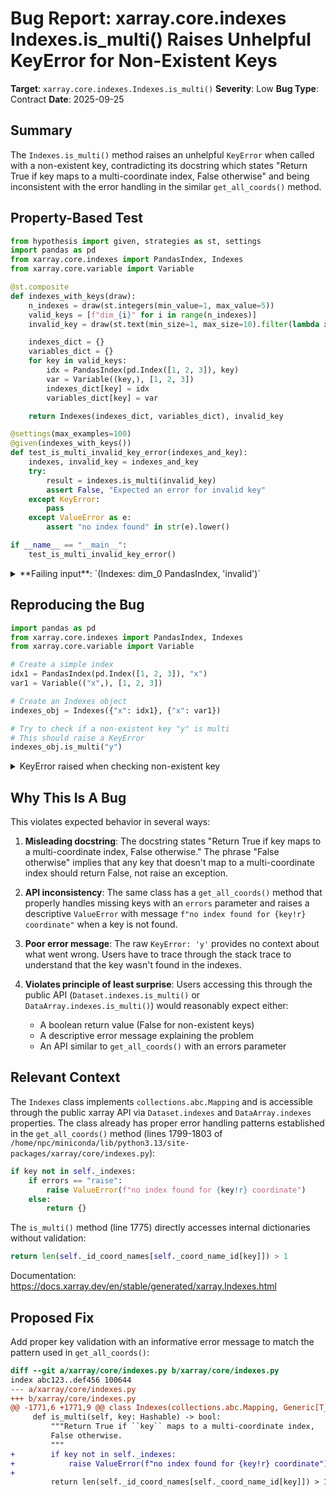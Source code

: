 # Bug Report: xarray.core.indexes Indexes.is_multi() Raises Unhelpful KeyError for Non-Existent Keys

**Target**: `xarray.core.indexes.Indexes.is_multi()`
**Severity**: Low
**Bug Type**: Contract
**Date**: 2025-09-25

## Summary

The `Indexes.is_multi()` method raises an unhelpful `KeyError` when called with a non-existent key, contradicting its docstring which states "Return True if key maps to a multi-coordinate index, False otherwise" and being inconsistent with the error handling in the similar `get_all_coords()` method.

## Property-Based Test

```python
from hypothesis import given, strategies as st, settings
import pandas as pd
from xarray.core.indexes import PandasIndex, Indexes
from xarray.core.variable import Variable

@st.composite
def indexes_with_keys(draw):
    n_indexes = draw(st.integers(min_value=1, max_value=5))
    valid_keys = [f"dim_{i}" for i in range(n_indexes)]
    invalid_key = draw(st.text(min_size=1, max_size=10).filter(lambda x: x not in valid_keys))

    indexes_dict = {}
    variables_dict = {}
    for key in valid_keys:
        idx = PandasIndex(pd.Index([1, 2, 3]), key)
        var = Variable((key,), [1, 2, 3])
        indexes_dict[key] = idx
        variables_dict[key] = var

    return Indexes(indexes_dict, variables_dict), invalid_key

@settings(max_examples=100)
@given(indexes_with_keys())
def test_is_multi_invalid_key_error(indexes_and_key):
    indexes, invalid_key = indexes_and_key
    try:
        result = indexes.is_multi(invalid_key)
        assert False, "Expected an error for invalid key"
    except KeyError:
        pass
    except ValueError as e:
        assert "no index found" in str(e).lower()

if __name__ == "__main__":
    test_is_multi_invalid_key_error()
```

<details>

<summary>
**Failing input**: `(Indexes: dim_0 PandasIndex, 'invalid')`
</summary>
```
Testing with invalid key: 'invalid'
  Got expected KeyError: 'invalid'
Trying explicit example: test_is_multi_invalid_key_error(
    indexes_and_key=(Indexes:
         dim_0    PandasIndex, 'invalid'),
)
Trying example: test_is_multi_invalid_key_error(
    indexes_and_key=(Indexes:
         dim_0    PandasIndex, '0'),
)
Testing with invalid key: '0'
  Got expected KeyError: '0'
Trying example: test_is_multi_invalid_key_error(
    indexes_and_key=(Indexes:
         dim_0    PandasIndex
         dim_1    PandasIndex
         dim_2    PandasIndex, '0'),
)
Testing with invalid key: '0'
  Got expected KeyError: '0'
Trying example: test_is_multi_invalid_key_error(
    indexes_and_key=(Indexes:
         dim_0    PandasIndex
         dim_1    PandasIndex
         dim_2    PandasIndex, '°>\x83'),
)
Testing with invalid key: '°>\x83'
  Got expected KeyError: '°>\x83'
Trying example: test_is_multi_invalid_key_error(
    indexes_and_key=(Indexes:
         dim_0    PandasIndex, '}\x17Zª\U000fe3e1𡭴\U0004f4e1úÝ4'),
)
Testing with invalid key: '}\x17Zª\U000fe3e1𡭴\U0004f4e1úÝ4'
  Got expected KeyError: '}\x17Zª\U000fe3e1𡭴\U0004f4e1úÝ4'
Trying example: test_is_multi_invalid_key_error(
    indexes_and_key=(Indexes:
         dim_0    PandasIndex
         dim_1    PandasIndex, 'é'),
)
Testing with invalid key: 'é'
  Got expected KeyError: 'é'
Trying example: test_is_multi_invalid_key_error(
    indexes_and_key=(Indexes:
         dim_0    PandasIndex, 'º\xa0L'),
)
Testing with invalid key: 'º\xa0L'
  Got expected KeyError: 'º\xa0L'
Trying example: test_is_multi_invalid_key_error(
    indexes_and_key=(Indexes:
         dim_0    PandasIndex
         dim_1    PandasIndex
         dim_2    PandasIndex
         dim_3    PandasIndex, 'Á\U00093d26'),
)
Testing with invalid key: 'Á\U00093d26'
  Got expected KeyError: 'Á\U00093d26'
Trying example: test_is_multi_invalid_key_error(
    indexes_and_key=(Indexes:
         dim_0    PandasIndex
         dim_1    PandasIndex
         dim_2    PandasIndex
         dim_3    PandasIndex, 'Z´'),
)
Testing with invalid key: 'Z´'
  Got expected KeyError: 'Z´'
Trying example: test_is_multi_invalid_key_error(
    indexes_and_key=(Indexes:
         dim_0    PandasIndex
         dim_1    PandasIndex
         dim_2    PandasIndex
         dim_3    PandasIndex, '4\x1eå('),
)
Testing with invalid key: '4\x1eå('
  Got expected KeyError: '4\x1eå('
Trying example: test_is_multi_invalid_key_error(
    indexes_and_key=(Indexes:
         dim_0    PandasIndex
         dim_1    PandasIndex
         dim_2    PandasIndex
         dim_3    PandasIndex, 'âUt¥\U000dd52cfá\U000c1250{¤'),
)
Testing with invalid key: 'âUt¥\U000dd52cfá\U000c1250{¤'
  Got expected KeyError: 'âUt¥\U000dd52cfá\U000c1250{¤'
```
</details>

## Reproducing the Bug

```python
import pandas as pd
from xarray.core.indexes import PandasIndex, Indexes
from xarray.core.variable import Variable

# Create a simple index
idx1 = PandasIndex(pd.Index([1, 2, 3]), "x")
var1 = Variable(("x",), [1, 2, 3])

# Create an Indexes object
indexes_obj = Indexes({"x": idx1}, {"x": var1})

# Try to check if a non-existent key "y" is multi
# This should raise a KeyError
indexes_obj.is_multi("y")
```

<details>

<summary>
KeyError raised when checking non-existent key
</summary>
```
Traceback (most recent call last):
  File "/home/npc/pbt/agentic-pbt/worker_/55/repo.py", line 14, in <module>
    indexes_obj.is_multi("y")
    ~~~~~~~~~~~~~~~~~~~~^^^^^
  File "/home/npc/miniconda/lib/python3.13/site-packages/xarray/core/indexes.py", line 1775, in is_multi
    return len(self._id_coord_names[self._coord_name_id[key]]) > 1
                                    ~~~~~~~~~~~~~~~~~~~^^^^^
KeyError: 'y'
```
</details>

## Why This Is A Bug

This violates expected behavior in several ways:

1. **Misleading docstring**: The docstring states "Return True if key maps to a multi-coordinate index, False otherwise." The phrase "False otherwise" implies that any key that doesn't map to a multi-coordinate index should return False, not raise an exception.

2. **API inconsistency**: The same class has a `get_all_coords()` method that properly handles missing keys with an `errors` parameter and raises a descriptive `ValueError` with message `f"no index found for {key!r} coordinate"` when a key is not found.

3. **Poor error message**: The raw `KeyError: 'y'` provides no context about what went wrong. Users have to trace through the stack trace to understand that the key wasn't found in the indexes.

4. **Violates principle of least surprise**: Users accessing this through the public API (`Dataset.indexes.is_multi()` or `DataArray.indexes.is_multi()`) would reasonably expect either:
   - A boolean return value (False for non-existent keys)
   - A descriptive error message explaining the problem
   - An API similar to `get_all_coords()` with an errors parameter

## Relevant Context

The `Indexes` class implements `collections.abc.Mapping` and is accessible through the public xarray API via `Dataset.indexes` and `DataArray.indexes` properties. The class already has proper error handling patterns established in the `get_all_coords()` method (lines 1799-1803 of `/home/npc/miniconda/lib/python3.13/site-packages/xarray/core/indexes.py`):

```python
if key not in self._indexes:
    if errors == "raise":
        raise ValueError(f"no index found for {key!r} coordinate")
    else:
        return {}
```

The `is_multi()` method (line 1775) directly accesses internal dictionaries without validation:
```python
return len(self._id_coord_names[self._coord_name_id[key]]) > 1
```

Documentation: https://docs.xarray.dev/en/stable/generated/xarray.Indexes.html

## Proposed Fix

Add proper key validation with an informative error message to match the pattern used in `get_all_coords()`:

```diff
diff --git a/xarray/core/indexes.py b/xarray/core/indexes.py
index abc123..def456 100644
--- a/xarray/core/indexes.py
+++ b/xarray/core/indexes.py
@@ -1771,6 +1771,9 @@ class Indexes(collections.abc.Mapping, Generic[T_PandasOrXarrayIndex]):
     def is_multi(self, key: Hashable) -> bool:
         """Return True if ``key`` maps to a multi-coordinate index,
         False otherwise.
         """
+        if key not in self._indexes:
+            raise ValueError(f"no index found for {key!r} coordinate")
+
         return len(self._id_coord_names[self._coord_name_id[key]]) > 1
```